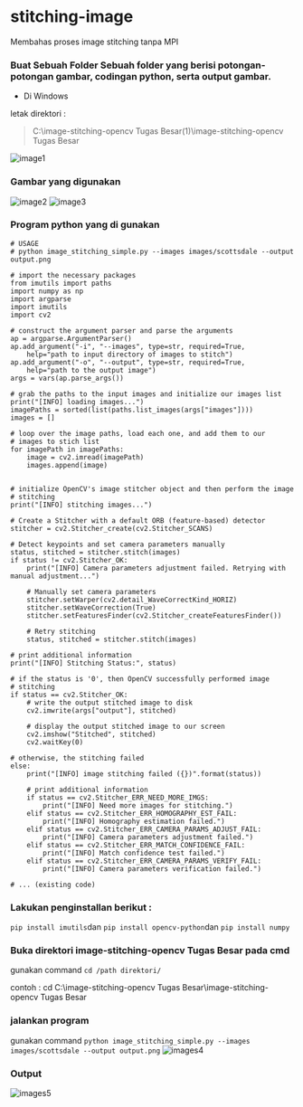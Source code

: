 # stitching-image
Membahas proses image stitching tanpa MPI

### Buat Sebuah Folder Sebuah folder yang berisi potongan-potongan gambar, codingan python, serta output gambar.
* Di Windows

letak direktori :
> C:\image-stitching-opencv Tugas Besar(1)\image-stitching-opencv Tugas Besar

![image1](https://user-images.githubusercontent.com/150003742/284070391-ff648eb1-920a-4aff-a668-967cb73fcddf.png)

### Gambar yang digunakan
![image2](https://user-images.githubusercontent.com/150003742/284070032-d86434a4-c777-47a4-a2b9-b4885a9f7e5c.png)
![image3](https://user-images.githubusercontent.com/150003742/284070042-4a7700e5-19b0-47c0-81e7-b1ab6b2da9dc.png)
### Program python yang di gunakan
```
# USAGE
# python image_stitching_simple.py --images images/scottsdale --output output.png

# import the necessary packages
from imutils import paths
import numpy as np
import argparse
import imutils
import cv2

# construct the argument parser and parse the arguments
ap = argparse.ArgumentParser()
ap.add_argument("-i", "--images", type=str, required=True,
	help="path to input directory of images to stitch")
ap.add_argument("-o", "--output", type=str, required=True,
	help="path to the output image")
args = vars(ap.parse_args())

# grab the paths to the input images and initialize our images list
print("[INFO] loading images...")
imagePaths = sorted(list(paths.list_images(args["images"])))
images = []

# loop over the image paths, load each one, and add them to our
# images to stich list
for imagePath in imagePaths:
	image = cv2.imread(imagePath)
	images.append(image)


# initialize OpenCV's image stitcher object and then perform the image
# stitching
print("[INFO] stitching images...")

# Create a Stitcher with a default ORB (feature-based) detector
stitcher = cv2.Stitcher_create(cv2.Stitcher_SCANS)

# Detect keypoints and set camera parameters manually
status, stitched = stitcher.stitch(images)
if status != cv2.Stitcher_OK:
    print("[INFO] Camera parameters adjustment failed. Retrying with manual adjustment...")
    
    # Manually set camera parameters
    stitcher.setWarper(cv2.detail_WaveCorrectKind_HORIZ)
    stitcher.setWaveCorrection(True)
    stitcher.setFeaturesFinder(cv2.Stitcher_createFeaturesFinder())
    
    # Retry stitching
    status, stitched = stitcher.stitch(images)

# print additional information
print("[INFO] Stitching Status:", status)

# if the status is '0', then OpenCV successfully performed image
# stitching
if status == cv2.Stitcher_OK:
    # write the output stitched image to disk
    cv2.imwrite(args["output"], stitched)

    # display the output stitched image to our screen
    cv2.imshow("Stitched", stitched)
    cv2.waitKey(0)

# otherwise, the stitching failed
else:
    print("[INFO] image stitching failed ({})".format(status))

    # print additional information
    if status == cv2.Stitcher_ERR_NEED_MORE_IMGS:
        print("[INFO] Need more images for stitching.")
    elif status == cv2.Stitcher_ERR_HOMOGRAPHY_EST_FAIL:
        print("[INFO] Homography estimation failed.")
    elif status == cv2.Stitcher_ERR_CAMERA_PARAMS_ADJUST_FAIL:
        print("[INFO] Camera parameters adjustment failed.")
    elif status == cv2.Stitcher_ERR_MATCH_CONFIDENCE_FAIL:
        print("[INFO] Match confidence test failed.")
    elif status == cv2.Stitcher_ERR_CAMERA_PARAMS_VERIFY_FAIL:
        print("[INFO] Camera parameters verification failed.")

# ... (existing code)

``` 
### Lakukan penginstallan berikut : 
```pip install imutils```dan ```pip install opencv-python```dan ```pip install numpy```

### Buka direktori image-stitching-opencv Tugas Besar pada cmd
gunakan command 
```cd /path direktori/```

contoh : cd C:\image-stitching-opencv Tugas Besar\image-stitching-opencv Tugas Besar

### jalankan program 
gunakan command 
```python image_stitching_simple.py --images images/scottsdale --output output.png```
![images4](https://user-images.githubusercontent.com/150003742/284118670-5dd70f94-cb23-4592-aa9b-5efc86a9243c.jpg)
### Output
![images5](https://user-images.githubusercontent.com/150003742/284118709-6a7ab100-c869-416b-b325-1815b117b175.jpg)
